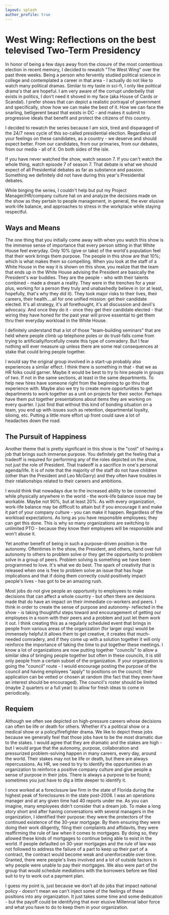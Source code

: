 ```yaml
---
layout: splash
author_profile: true
---
```


# West Wing: Reflections on the best televised Two-Term Presidency
In honor of being a few days away from the closure of the most contentious election in recent memory, I decided to rewatch "The West Wing" over the past three weeks. Being a person who fervently studied political science in college and contemplated a career in that area - I actually do not like to watch many political dramas. Similar to my taste in sci-fi, I only like political drama's that are hopeful. I am very aware of the corrupt underbelly that exists in politics, I don't need it shoved in my face (aka House of Cards or Scandal). I prefer shows that can depict a realistic portrayal of government and specifically, show how we can make the best of it. How we can face the snarling, belligerent beast that exists in DC - and makes it submit to progressive ideals that benefit and protect the citizens of this country.

I decided to rewatch the series because I am sick, tired and disparaged of the 24/7 news cycle of this so-called presidential election. Regardless of your feelings on these candidates, as a country - we deserve and should expect better. From our candidates, from our primaries, from our debates, from our media - all of it. On both sides of the isle.

If you have never watched the show, watch season 7. If you can't watch the whole thing, watch episode 7 of season 7. That debate is what we should expect of all Presidential debates as far as substance and passion. Something we definitely did not have during this year's Presidential debates. 

While binging the series, I couldn't help but put my Project Manager/HR/company culture hat on and analyze the decisions made on the show as they pertain to people management, in general, the ever elusive work-life balance, and approaches to stress in the workplace while staying respectful.

## Ways and Means
The one thing that you initially come away with when you watch this show is the immense sense of importance that every person sitting in that White House feel everyday. Only 10% (give or take) of the world's population feel that their work brings them purpose. The people in this show are that 10%; which is what makes them so compelling. When you look at the staff of a White House in the way it is shown on this show, you realize that the team that ends up in the White House advising the President are basically the President's war buddies. They are the people - who with their talents combined - made a dream a reality. They were in the trenches for a year plus, working for a person they truly and unabashedly believe in (or at least, hopefully, that's why they did it). They took major risks to their lives, their careers, their health....all for one unified mission: get their candidate elected. It's all strategy, it's all forethought, it's all discussion and devil's advocacy. And once they do it - once they get their candidate elected - that wiring they have honed for the past year will prove essential to get them thru their everyday workload in the White House. 

I definitely understand that a lot of those "team-building seminars" that are held where people climb up telephone poles or do trust-falls come from trying to artificially/forcefully create this type of comradery. But I fear nothing will ever measure up unless there are some real consequences at stake that could bring people together. 

I would say the original group involved in a start-up probably also experiences a similar effect. I think there is something in that - that we as HR folks could garner. Maybe it would be best to try to hire people in groups of two. If not in the same sections, at least in the same departments. To help new hires have someone right from the beginning to go thru that experience with. Maybe also we try to create more opportunities to get departments to work together as a unit on projects for their sector. Perhaps have them put together presentations about items they are working on every quarter. I just find that without this kind of bonding situation on a team, you end up with issues such as retention, departmental loyalty, siloing, etc. Putting a little more effort up front could save a lot of headaches down the road.


## The Pursuit of Happiness
 Another theme that is pretty significant in this show is the "cost" of having a job that brings such immense purpose. You definitely get the feeling that a tradeoff is required for performing any of the roles depicted on the show, not just the role of President. That tradeoff is a sacrifice in one's personal agenda/life. It is of note that the majority of the staff do not have children (other than the President and Leo McGarry) and they often have troubles in their relationships related to their careers and ambitions. 
 
I would think that nowadays due to the increased ability to be connected while physically anywhere in the world - the work-life balance issue may be workable. Maybe not 90%, but at least 20%. As with every organization, work-life balance may be difficult to attain but if you encourage it and make it part of your company culture - you can make it happen. Regardless of the workload expectations. As long as you have responsible employees; they can get this done. This is why so many organizations are switching to unlimited PTO - because they know their employees will be responsible and won't abuse it.
 
Yet another benefit of being in such a purpose-driven position is the autonomy. Oftentimes in the show, the President, and others, hand over full autonomy to others to problem solve or they get the opportunity to problem solve in a group of peers. Problem solving is something we have been programmed to love. It's what we do best. The spark of creativity that is released when one is free to problem solve an issue that has huge implications and that if doing them correctly could positively impact people's lives - has got to be an amazing rush. 

Most jobs do not give people an opportunity to employees to make decisions that can affect a whole country - but often there are decisions made that do have an impact on their immediate co-workers and peers. I think in order to create the sense of purpose and autonomy- reflected in the show - is taking thoughtful steps toward and encouragement of getting our employees  in a room with their peers and a problem and just let them work it out. I think creating this as a regularly scheduled event that brings in people from various areas of the organization (for larger orgs) would be immensely helpful.It allows them to get creative, it creates that much-needed comradery, and if they come up with a solution together it will only reinforce the importance of taking the time to put together these meetings. I know a lot of organizations are now putting together "councils" to allow a similar idea of bringing people together but often in these councils, it is still only people from a certain subset of the organization. If your organization is going the "council" route - I would encourage posting the purpose of the council and having employees "apply" to positions on the council; their application can be vetted or chosen at random (the fact that they even have an interest should be encouraged). The council's roster should be limited (maybe 2 quarters or a full year) to allow for fresh ideas to come in periodically.

## Requiem
Although we often see depicted on high-pressure careers whose decisions can often be life or death for others. Whether it's a political show or a medical show or a policy/firefighter drama. We like to depict these jobs because we generally feel that those jobs have to be the most dramatic due to the stakes. I would agree that they are dramatic and the stakes are high - but I would argue that the autonomy, purpose, collaboration and pressurized problem-solving happen in many careers, every day, around the world. Their stakes may not be life or death, but there are always repercussions. As HR, we need to try to identify the opportunities in an organization to reinforce a positive company culture and give people a sense of purpose in their jobs. There is always a purpose to be found; sometimes you just have to dig a little deeper to identify it. 

I once worked at a foreclosure law firm in the state of Florida during the highest peak of foreclosures in the state post-2008. I was an operations manager and at any given time had 40 reports under me. As you can imagine, many employees didn't consider that a dream job. To make a long story short and after having conversations with several managers in the organization, I identified their purpose: they were the protectors of the continued existence of the 30-year mortgage. By them ensuring they were doing their work diligently, filing their complaints and affidavits, they were reaffirming the rule of law when it comes to mortgages. By doing so, they allowed these kinds of mortgages to continue being able to exist in the world. If people defaulted on 30-year mortgages and the rule of law was not followed to address the failure of a part to keep up their part of a contract, the contract would become weak and unenforceable over time. Granted, there were people's lives involved and a lot of outside factors in why people were unable to pay their mortgages. We also were part of the group that would schedule mediations with the borrowers before we filed suit to try to work out a payment plan. 

I guess my point is, just because we don't all do jobs that impact national policy - doesn't mean we can't inject some of the feelings of these positions into any organization. It just takes some time and some dedication - but the payoff could be identifying that ever elusive Millennial labor force and what you have to do to keep them in your organization.










